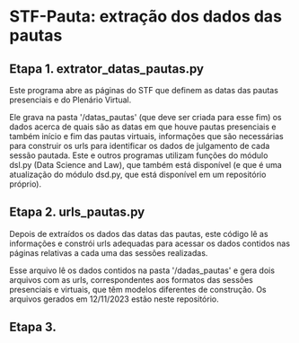 # STF-Pauta: extração dos dados das pautas

## Etapa 1. extrator_datas_pautas.py

Este programa abre as páginas do STF que definem as datas das pautas presenciais e do Plenário Virtual.

Ele grava na pasta '/datas_pautas' (que deve ser criada para esse fim) os  dados acerca de quais são as datas em que houve pautas presenciais e também início e fim das pautas virtuais, informações que são necessárias para construir os urls para identificar os dados de julgamento de cada sessão pautada.
Este e outros programas utilizam funções do módulo dsl.py (Data Science and Law), que também está disponível (e que é uma atualização do módulo dsd.py, que está disponível em um repositório próprio).

## Etapa 2. urls_pautas.py

Depois de extraídos os dados das datas das pautas, este código lê as informações e constrói urls adequadas para acessar os dados contidos nas páginas relativas a cada uma das sessões realizadas.

Esse arquivo lê os dados contidos na pasta '/dadas_pautas' e gera dois arquivos com as urls, correspondentes aos formatos das sessões presenciais e virtuais, que têm modelos diferentes de construção.
Os arquivos gerados em 12/11/2023 estão neste repositório.

## Etapa 3. 
